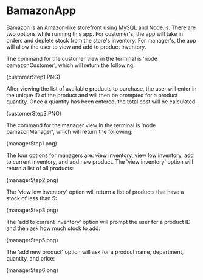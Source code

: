 # BamazonApp

Bamazon is an Amazon-like storefront using MySQL and Node.js.  There are two options while running this app.  For customer's, the app will take in orders and deplete stock from the store's inventory.  For manager's, the app will allow the user to view and add to product inventory.

The command for the customer view in the terminal is 'node bamazonCustomer', which will return the following:

(customerStep1.PNG)

After viewing the list of available products to purchase, the user will enter in the unique ID of the product and will then be prompted for a product quantity.  Once a quantity has been entered, the total cost will be calculated.

(customerStep3.PNG)

The command for the manager view in the terminal is 'node bamazonManager', which will return the following:

(managerStep1.png)

The four options for managers are: view inventory, view low inventory, add to current inventory, and add new product.  The 'view inventory' option will return a list of all products:

(managerStep2.png)

The 'view low inventory' option will return a list of products that have a stock of less than 5:

(managerStep3.png)

The 'add to current inventory' option will prompt the user for a product ID and then ask how much stock to add:

(managerStep5.png)

The 'add new product' option will ask for a product name, department, quantity, and price:

(managerStep6.png)
